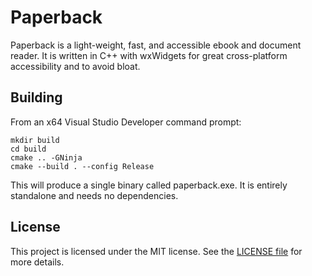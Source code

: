 # Paperback
Paperback is a light-weight, fast, and accessible ebook and document reader. It is written in C++ with wxWidgets for great cross-platform accessibility and to avoid bloat.

## Building
From an x64 Visual Studio Developer command prompt:

```
mkdir build
cd build
cmake .. -GNinja
cmake --build . --config Release
```

This will produce a single binary called paperback.exe. It is entirely standalone and needs no dependencies.

## License
This project is licensed under the MIT license. See the [LICENSE file](LICENSE) for more details.
